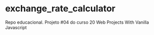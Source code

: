 # exchange_rate_calculator
Repo educacional. Projeto #04 do curso 20 Web Projects With Vanilla Javascript
